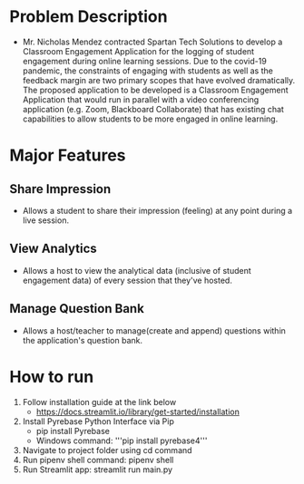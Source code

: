 # Problem Description
- Mr. Nicholas Mendez contracted Spartan Tech Solutions to develop a Classroom Engagement Application for the logging of student engagement during online learning sessions. Due to the covid-19 pandemic, the constraints of engaging with students as well as the feedback margin are two primary scopes that have evolved dramatically. The proposed application to be developed is a Classroom Engagement Application that would run in parallel with a video conferencing application (e.g. Zoom, Blackboard Collaborate) that has existing chat capabilities to allow students to be more engaged in online learning. ​

# Major Features​

## Share Impression ​
- Allows a student to share their impression (feeling) at any point during a live session.​

## View Analytics ​
- Allows a host to view the analytical data (inclusive of student engagement data) of every session that they've hosted.​

## Manage Question Bank​
- Allows a host/teacher to manage(create and append) questions within the application's question bank.​

# How to run
1. Follow installation guide at the link below
    - https://docs.streamlit.io/library/get-started/installation
2. Install Pyrebase Python Interface via Pip
    - pip install Pyrebase
    - Windows command: '''pip install pyrebase4'''
3. Navigate to project folder using cd command
4. Run pipenv shell command: pipenv shell
5. Run Streamlit app: streamlit run main.py
